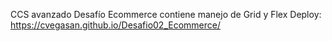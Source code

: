 CCS avanzado Desafío Ecommerce contiene manejo de Grid y Flex
Deploy: https://cvegasan.github.io/Desafio02_Ecommerce/
